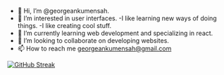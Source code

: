 - 👋 Hi, I’m @georgeankumensah.
- 👀 I’m interested in user interfaces.
-I like learning new ways of doing things.
-I like creating cool stuff.
- 🌱 I’m currently learning web development and specializing in react.
- 💞️ I’m looking to collaborate on developing websites.
- 📫 How to reach me georgeankumensah@gmail.com

[![GitHub Streak](https://streak-stats.demolab.com/?user=georgeankumensah)](https://git.io/streak-stats)

<!---
georgeankumensah/georgeankumensah is a ✨ special ✨ repository because its `README.md` (this file) appears on your GitHub profile.
You can click the Preview link to take a look at your changes.
--->
